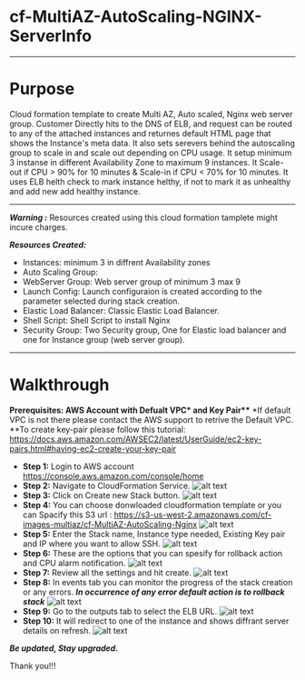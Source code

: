 # cf-MultiAZ-AutoScaling-NGINX-ServerInfo
____________________
# Purpose
Cloud formation template to create Multi AZ, Auto scaled, Nginx web server group. 
Customer Directly hits to the DNS of ELB, and request can be routed to any of the attached instances and returnes default HTML page that shows the Instance's meta data. It also sets serevers behind the autoscaling group to scale in and scale out depending on CPU usage. It setup minimum 3 instanse in different Availability Zone to maximum 9 instances. It Scale-out if CPU > 90% for 10 minutes & Scale-in if CPU < 70% for 10 minutes. It uses ELB helth check to mark instance helthy, if not to mark it as unhealthy and add new add healthy instance. 
_____________________
***Warning :*** Resources created using this cloud formation tamplete might incure charges.  

***Resources Created:***
- Instances: minimum 3 in diffrent Availability zones
- Auto Scaling Group: 
- WebServer Group: Web server group of minimum 3 max 9
- Launch Config: Launch configuraion is created according to the parameter   selected during stack creation.
- Elastic Load Balancer: Classic Elastic Load Balancer.
- Shell Script: Shell Script to install Nginx
- Security Group: Two Security group, One  for Elastic load balancer and one for Instance group (web server group).

___________________________

# Walkthrough

**Prerequisites: AWS Account with Defualt VPC\* and Key Pair\*\***
*If default VPC is not there please contact the AWS support to retrive the Default VPC.
**To create key-pair please follow this tutorial: https://docs.aws.amazon.com/AWSEC2/latest/UserGuide/ec2-key-pairs.html#having-ec2-create-your-key-pair

- **Step 1:** Login to AWS account
    https://console.aws.amazon.com/console/home
- **Step 2:** Navigate to CloudFormation Service.
   ![alt text](https://s3-us-west-2.amazonaws.com/cf-images-multiaz/1_Select_CloudFormation.png)
- **Step 3:** Click on Create new Stack button.
![alt text](https://s3-us-west-2.amazonaws.com/cf-images-multiaz/2_Create_New_Stack.png)
- **Step 4:** You can choose donwloaded cloudformation template or you can Spacify this S3 url : https://s3-us-west-2.amazonaws.com/cf-images-multiaz/cf-MultiAZ-AutoScaling-Nginx
![alt text](https://s3-us-west-2.amazonaws.com/cf-images-multiaz/3_Select_template.png)
- **Step 5:** Enter the Stack name, Instance type needed, Existing Key pair and IP where you want to allow SSH. 
![alt text](https://s3-us-west-2.amazonaws.com/cf-images-multiaz/4_parameters.png)
- **Step 6:** These are the options that you can spesify for rollback action and CPU alarm notification.
![alt text](https://s3-us-west-2.amazonaws.com/cf-images-multiaz/5_options.png)
- **Step 7:** Review all the settings and hit create.
![alt text](https://s3-us-west-2.amazonaws.com/cf-images-multiaz/6_Review.png)
- **Step 8:** In events tab you can monitor the progress of the stack creation or any errors. 
 ***In occurrence of any error default action is to rollback stack***
![alt text](https://s3-us-west-2.amazonaws.com/cf-images-multiaz/7_stack_creation_progress.png)
- **Step 9:** Go to the outputs tab to select the ELB URL.
![alt text](https://s3-us-west-2.amazonaws.com/cf-images-multiaz/8_stack_complete.png)
- **Step 10:** It will redirect to one of the instance and shows diffrant server details on refresh.
![alt text](https://s3-us-west-2.amazonaws.com/cf-images-multiaz/9_ServerDetails.png)


***Be updated, Stay upgraded.***

Thank you!!!
